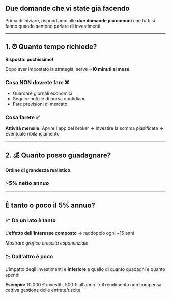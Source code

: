 ## Due domande che vi state già facendo

Prima di iniziare, rispondiamo alle **due domande più comuni** che tutti si fanno quando sentono parlare di investimenti.

---

## 1. ⏰ Quanto tempo richiede?

**Risposta: pochissimo!** 

Dopo aver impostato la strategia, serve **~10 minuti al mese**.

<div class="fragment">

### Cosa NON dovrete fare ❌
- Guardare giornali economici
- Seguire notizie di borsa quotidiane  
- Fare previsioni di mercato

</div>

<div class="fragment">

### Cosa farete ✅
**Attività mensile:** Aprire l'app del broker → Investire la somma pianificata → Eventuale ribilanciamento

</div>

---

## 2. 💰 Quanto posso guadagnare?

**Ordine di grandezza realistico:**

### ~5% netto annuo

---

## È tanto o poco il 5% annuo?

<div class="fragment">

### 📈 Da un lato è **tanto**
L'**effetto dell'interesse composto** → raddoppio ogni ~15 anni

*Mostrare grafico crescita esponenziale*

</div>

<div class="fragment">

### 📉 Dall'altro è **poco**  
L'impatto degli investimenti è **inferiore** a quello di quanto guadagni e quanto spendi

**Esempio:** 10.000 € investiti, 500 € all'anno → il rendimento non compensa cattiva gestione delle entrate/uscite

</div>
